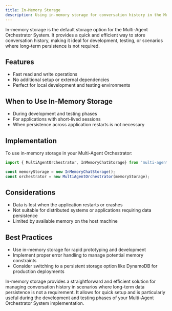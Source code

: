 ```yaml
---
title: In-Memory Storage
description: Using in-memory storage for conversation history in the Multi-Agent Orchestrator System
---
```


In-memory storage is the default storage option for the Multi-Agent Orchestrator System. It provides a quick and efficient way to store conversation history, making it ideal for development, testing, or scenarios where long-term persistence is not required.

## Features

- Fast read and write operations
- No additional setup or external dependencies
- Perfect for local development and testing environments

## When to Use In-Memory Storage

- During development and testing phases
- For applications with short-lived sessions
- When persistence across application restarts is not necessary

## Implementation

To use in-memory storage in your Multi-Agent Orchestrator:

```typescript
import { MultiAgentOrchestrator, InMemoryChatStorage} from 'multi-agent-orchestrator';

const memoryStorage = new InMemoryChatStorage();
const orchestrator = new MultiAgentOrchestrator(memoryStorage);
```

## Considerations

- Data is lost when the application restarts or crashes
- Not suitable for distributed systems or applications requiring data persistence
- Limited by available memory on the host machine

## Best Practices

- Use in-memory storage for rapid prototyping and development
- Implement proper error handling to manage potential memory constraints
- Consider switching to a persistent storage option like DynamoDB for production deployments

In-memory storage provides a straightforward and efficient solution for managing conversation history in scenarios where long-term data persistence is not a requirement. It allows for quick setup and is particularly useful during the development and testing phases of your Multi-Agent Orchestrator System implementation.